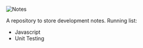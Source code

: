 ![Notes](https://cl.ly/f1887bff2953/README-photo.jpg)

A repository to store development notes. Running list:

-   Javascript
-   Unit Testing
